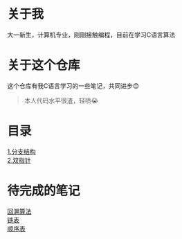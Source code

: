 # 关于我
大一新生，计算机专业，刚刚接触编程，目前在学习C语言算法
# 关于这个仓库
这个仓库有我C语言学习的一些笔记，共同进步😊
> 本人代码水平很渣，轻喷😭
# 目录
[1.分支结构](./notes/1.分支结构.md)<br>
[2.双指针](./notes/2.双指针.md)<br>
# 待完成的笔记
[回溯算法](./notes/回溯算法.md)<br>
[链表](./notes/链表.md)<br>
[顺序表](./notes/顺序表.md)<br>